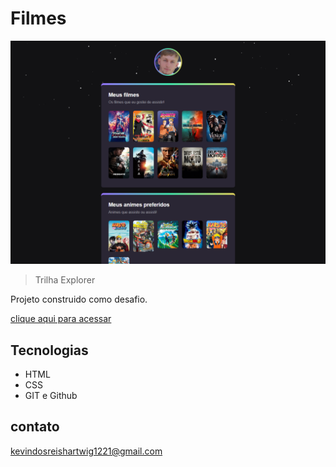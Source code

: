 # Filmes

![review](./.filme/amostra.png)

> Trilha Explorer

Projeto construido como desafio.

[clique aqui para acessar]()

## Tecnologias
- HTML
- CSS
- GIT e Github

## contato

kevindosreishartwig1221@gmail.com
